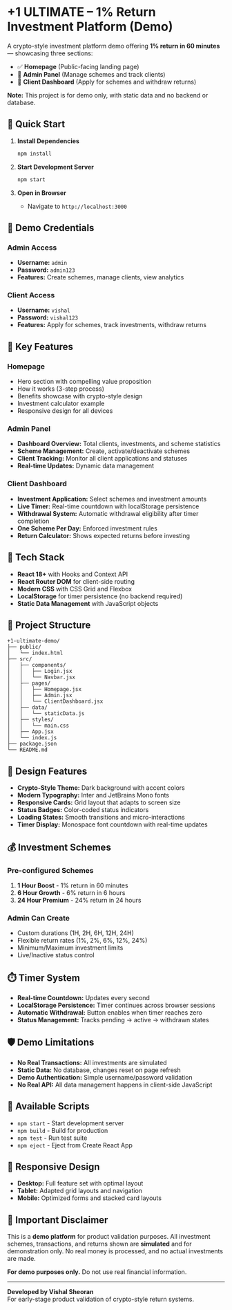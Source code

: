 # +1 ULTIMATE – 1% Return Investment Platform (Demo)

A crypto-style investment platform demo offering **1% return in 60 minutes** — showcasing three sections:

- ✅ **Homepage** (Public-facing landing page)
- 🔧 **Admin Panel** (Manage schemes and track clients)
- 👤 **Client Dashboard** (Apply for schemes and withdraw returns)

**Note:** This project is for demo only, with static data and no backend or database.

## 🚀 Quick Start

1. **Install Dependencies**
   ```bash
   npm install
   ```

2. **Start Development Server**
   ```bash
   npm start
   ```

3. **Open in Browser**
   - Navigate to `http://localhost:3000`

## 🔐 Demo Credentials

### Admin Access
- **Username:** `admin`
- **Password:** `admin123`
- **Features:** Create schemes, manage clients, view analytics

### Client Access
- **Username:** `vishal`
- **Password:** `vishal123`
- **Features:** Apply for schemes, track investments, withdraw returns

## 🎯 Key Features

### Homepage
- Hero section with compelling value proposition
- How it works (3-step process)
- Benefits showcase with crypto-style design
- Investment calculator example
- Responsive design for all devices

### Admin Panel
- **Dashboard Overview:** Total clients, investments, and scheme statistics
- **Scheme Management:** Create, activate/deactivate schemes
- **Client Tracking:** Monitor all client applications and statuses
- **Real-time Updates:** Dynamic data management

### Client Dashboard
- **Investment Application:** Select schemes and investment amounts
- **Live Timer:** Real-time countdown with localStorage persistence
- **Withdrawal System:** Automatic withdrawal eligibility after timer completion
- **One Scheme Per Day:** Enforced investment rules
- **Return Calculator:** Shows expected returns before investing

## 🔧 Tech Stack

- **React 18+** with Hooks and Context API
- **React Router DOM** for client-side routing
- **Modern CSS** with CSS Grid and Flexbox
- **LocalStorage** for timer persistence (no backend required)
- **Static Data Management** with JavaScript objects

## 📁 Project Structure

```
+1-ultimate-demo/
├── public/
│   └── index.html
├── src/
│   ├── components/
│   │   ├── Login.jsx
│   │   └── Navbar.jsx
│   ├── pages/
│   │   ├── Homepage.jsx
│   │   ├── Admin.jsx
│   │   └── ClientDashboard.jsx
│   ├── data/
│   │   └── staticData.js
│   ├── styles/
│   │   └── main.css
│   ├── App.jsx
│   └── index.js
├── package.json
└── README.md
```

## 🎨 Design Features

- **Crypto-Style Theme:** Dark background with accent colors
- **Modern Typography:** Inter and JetBrains Mono fonts
- **Responsive Cards:** Grid layout that adapts to screen size
- **Status Badges:** Color-coded status indicators
- **Loading States:** Smooth transitions and micro-interactions
- **Timer Display:** Monospace font countdown with real-time updates

## 💰 Investment Schemes

### Pre-configured Schemes
1. **1 Hour Boost** - 1% return in 60 minutes
2. **6 Hour Growth** - 6% return in 6 hours
3. **24 Hour Premium** - 24% return in 24 hours

### Admin Can Create
- Custom durations (1H, 2H, 6H, 12H, 24H)
- Flexible return rates (1%, 2%, 6%, 12%, 24%)
- Minimum/Maximum investment limits
- Live/Inactive status control

## ⏱️ Timer System

- **Real-time Countdown:** Updates every second
- **LocalStorage Persistence:** Timer continues across browser sessions
- **Automatic Withdrawal:** Button enables when timer reaches zero
- **Status Management:** Tracks pending → active → withdrawn states

## 🛡️ Demo Limitations

- **No Real Transactions:** All investments are simulated
- **Static Data:** No database, changes reset on page refresh
- **Demo Authentication:** Simple username/password validation
- **No Real API:** All data management happens in client-side JavaScript

## 🔄 Available Scripts

- `npm start` - Start development server
- `npm build` - Build for production
- `npm test` - Run test suite
- `npm eject` - Eject from Create React App

## 📱 Responsive Design

- **Desktop:** Full feature set with optimal layout
- **Tablet:** Adapted grid layouts and navigation
- **Mobile:** Optimized forms and stacked card layouts

## 🚨 Important Disclaimer

This is a **demo platform** for product validation purposes. All investment schemes, transactions, and returns shown are **simulated** and for demonstration only. No real money is processed, and no actual investments are made.

**For demo purposes only.** Do not use real financial information.

---

**Developed by Vishal Sheoran**  
For early-stage product validation of crypto-style return systems.
